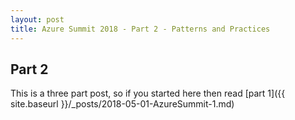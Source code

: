 ```yaml
---
layout: post
title: Azure Summit 2018 - Part 2 - Patterns and Practices
---
```


## Part 2

This is a three part post, so if you started here then read [part 1]({{ site.baseurl }}/_posts/2018-05-01-AzureSummit-1.md)



